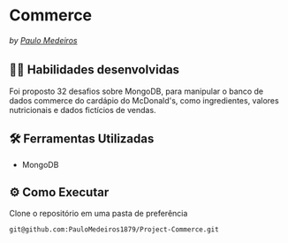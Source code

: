 # Commerce
###### by _[Paulo Medeiros](https://www.linkedin.com/in/paulo-medeiros-dev1879/)_

## :man_technologist: Habilidades desenvolvidas
Foi proposto 32 desafios sobre MongoDB, para manipular o banco de dados commerce do cardápio do McDonald's, como ingredientes, valores nutricionais e dados fictícios de vendas.

## :hammer_and_wrench: Ferramentas Utilizadas
* MongoDB

## ⚙️ Como Executar
Clone o repositório em uma pasta de preferência

```
git@github.com:PauloMedeiros1879/Project-Commerce.git
```
